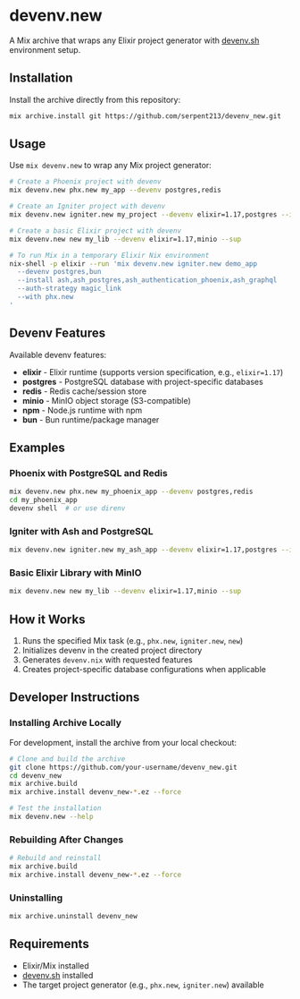 # devenv.new

A Mix archive that wraps any Elixir project generator with [devenv.sh](https://devenv.sh) environment setup.

## Installation

Install the archive directly from this repository:

```bash
mix archive.install git https://github.com/serpent213/devenv_new.git
```

## Usage

Use `mix devenv.new` to wrap any Mix project generator:

```bash
# Create a Phoenix project with devenv
mix devenv.new phx.new my_app --devenv postgres,redis

# Create an Igniter project with devenv
mix devenv.new igniter.new my_project --devenv elixir=1.17,postgres --install ash,ash_postgres

# Create a basic Elixir project with devenv
mix devenv.new new my_lib --devenv elixir=1.17,minio --sup

# To run Mix in a temporary Elixir Nix environment
nix-shell -p elixir --run 'mix devenv.new igniter.new demo_app
  --devenv postgres,bun
  --install ash,ash_postgres,ash_authentication_phoenix,ash_graphql
  --auth-strategy magic_link
  --with phx.new
'
```

## Devenv Features

Available devenv features:

* **elixir** - Elixir runtime (supports version specification, e.g., `elixir=1.17`)
* **postgres** - PostgreSQL database with project-specific databases
* **redis** - Redis cache/session store
* **minio** - MinIO object storage (S3-compatible)
* **npm** - Node.js runtime with npm
* **bun** - Bun runtime/package manager

## Examples

### Phoenix with PostgreSQL and Redis
```bash
mix devenv.new phx.new my_phoenix_app --devenv postgres,redis
cd my_phoenix_app
devenv shell  # or use direnv
```

### Igniter with Ash and PostgreSQL
```bash
mix devenv.new igniter.new my_ash_app --devenv elixir=1.17,postgres --install ash,ash_postgres
```

### Basic Elixir Library with MinIO
```bash
mix devenv.new new my_lib --devenv elixir=1.17,minio --sup
```

## How it Works

1. Runs the specified Mix task (e.g., `phx.new`, `igniter.new`, `new`)
2. Initializes devenv in the created project directory
3. Generates `devenv.nix` with requested features
4. Creates project-specific database configurations when applicable

## Developer Instructions

### Installing Archive Locally

For development, install the archive from your local checkout:

```bash
# Clone and build the archive
git clone https://github.com/your-username/devenv_new.git
cd devenv_new
mix archive.build
mix archive.install devenv_new-*.ez --force

# Test the installation
mix devenv.new --help
```

### Rebuilding After Changes

```bash
# Rebuild and reinstall
mix archive.build
mix archive.install devenv_new-*.ez --force
```

### Uninstalling

```bash
mix archive.uninstall devenv_new
```

## Requirements

- Elixir/Mix installed
- [devenv.sh](https://devenv.sh/getting-started/) installed
- The target project generator (e.g., `phx.new`, `igniter.new`) available
